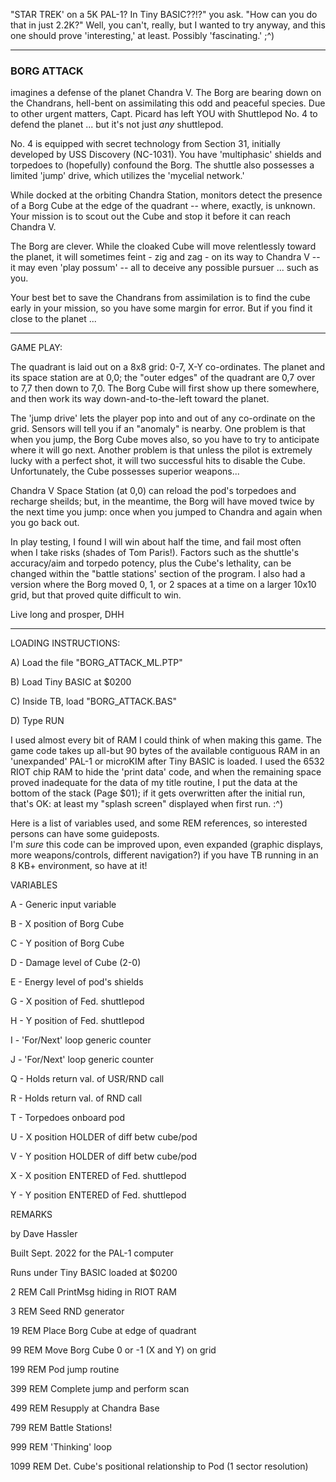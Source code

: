 "STAR TREK' on a 5K PAL-1?  In Tiny BASIC??!?" you ask. "How can you do that in just 2.2K?"
Well, you can't, really, but I wanted to try anyway, and this one should prove 'interesting,' at least. Possibly 'fascinating.'  ;^)

 * * *

### BORG ATTACK 
imagines a defense of the planet Chandra V. The Borg are bearing down on the Chandrans, hell-bent on assimilating this odd and peaceful species. 
Due to other urgent matters, Capt. Picard has left YOU with Shuttlepod No. 4 to defend the planet ... but it's not just *any* shuttlepod. 

No. 4 is equipped with secret technology from Section 31, initially developed by USS Discovery (NC-1031). You have 'multiphasic' shields
and torpedoes to (hopefully) confound the Borg. The shuttle also possesses a limited 'jump' drive, which utilizes the 'mycelial network.'

While docked at the orbiting Chandra Station, monitors detect the presence of a Borg Cube at the edge of the quadrant -- where, exactly, is unknown.
Your mission is to scout out the Cube and stop it before it can reach Chandra V.

The Borg are clever. While the cloaked Cube will move relentlessly toward the planet, it will sometimes feint - zig and zag - on its way 
to Chandra V -- it may even 'play possum' -- all to deceive any possible pursuer ... such as you.

Your best bet to save the Chandrans from assimilation is to find the cube early in your mission, so you have some margin for error. 
But if you find it close to the planet ...

 * * *

GAME PLAY:

The quadrant is laid out on a 8x8 grid: 0-7, X-Y co-ordinates. The planet and its space station are at 0,0; the "outer edges" of the quadrant
are 0,7 over to 7,7 then down to 7,0. The Borg Cube will first show up there somewhere, and then work its way down-and-to-the-left toward the planet.

The 'jump drive' lets the player pop into and out of any co-ordinate on the grid. Sensors will tell you if an "anomaly" is nearby.
One problem is that when you jump, the Borg Cube moves also, so you have to try to anticipate where it will go next. Another problem is that
unless the pilot is extremely lucky with a perfect shot, it will two successful hits to disable the Cube. Unfortunately, the Cube possesses
superior weapons...

Chandra V Space Station (at 0,0) can reload the pod's torpedoes and recharge sheilds; but, in the meantime, the Borg will have moved twice 
by the next time you jump: once when you jumped to Chandra and again when you go back out.

In play testing, I found I will win about half the time, and fail most often when I take risks (shades of Tom Paris!). Factors such as
the shuttle's accuracy/aim and torpedo potency, plus the Cube's lethality, can be changed within the "battle stations' section of the program.
I also had a version where the Borg moved 0, 1, or 2 spaces at a time on a larger 10x10 grid, but that proved quite difficult to win.

Live long and prosper, DHH

 * * *

LOADING INSTRUCTIONS:

A) Load the file "BORG_ATTACK_ML.PTP" 

B) Load Tiny BASIC at $0200 

C) Inside TB, load "BORG_ATTACK.BAS" 

D) Type RUN

I used almost every bit of RAM I could think of when making this game. The game code takes up all-but 90 bytes of the available contiguous RAM
in an 'unexpanded' PAL-1 or microKIM after Tiny BASIC is loaded. I used the 6532 RIOT chip RAM to hide the 'print data' code, and when the remaining 
space proved inadequate for the data of my title routine, I put the data at the bottom of the stack (Page $01); if it gets overwritten after the
initial run, that's OK: at least my "splash screen" displayed when first run.  :^)

Here is a list of variables used, and some REM references, so interested persons can have some guideposts.  
I'm *sure* this code can be improved upon, even expanded (graphic displays, more weapons/controls, different navigation?) if you have TB running 
in an 8 KB+ environment, so have at it!

VARIABLES

A - Generic input variable

B - X position of Borg Cube

C - Y position of Borg Cube

D - Damage level of Cube (2-0)

E - Energy level of pod's shields

G - X position of Fed. shuttlepod

H - Y position of Fed. shuttlepod

I - 'For/Next' loop generic counter

J - 'For/Next' loop generic counter

Q - Holds return val. of USR/RND call

R - Holds return val. of RND call

T - Torpedoes onboard pod

U - X position HOLDER of diff betw cube/pod

V - Y position HOLDER of diff betw cube/pod

X - X position ENTERED of Fed. shuttlepod

Y - Y position ENTERED of Fed. shuttlepod


REMARKS

by Dave Hassler

Built Sept. 2022 for the PAL-1 computer

Runs under Tiny BASIC loaded at $0200

2 REM Call PrintMsg hiding in RIOT RAM

3 REM Seed RND generator

19 REM Place Borg Cube at edge of quadrant

99 REM Move Borg Cube 0 or -1 (X and Y) on grid

199 REM Pod jump routine

399 REM Complete jump and perform scan

499 REM Resupply at Chandra Base

799 REM Battle Stations!

999 REM 'Thinking' loop

1099 REM Det. Cube's positional relationship to Pod (1 sector resolution)

